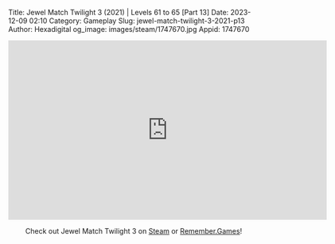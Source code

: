 Title: Jewel Match Twilight 3 (2021) | Levels 61 to 65 [Part 13]
Date: 2023-12-09 02:10
Category: Gameplay
Slug: jewel-match-twilight-3-2021-p13
Author: Hexadigital
og_image: images/steam/1747670.jpg
Appid: 1747670

<center><iframe src="https://www.youtube.com/embed/50dnPMdIV60?feature=oembed" allow="accelerometer; autoplay; encrypted-media; gyroscope; picture-in-picture" width="640" height="360" frameborder="0"></iframe>

Check out Jewel Match Twilight 3 on [Steam](https://store.steampowered.com/app/1747670/?curator_clanid=34633900) or [Remember.Games](https://remember.games/game/8084/jewel-match-twilight-3/)!</center>